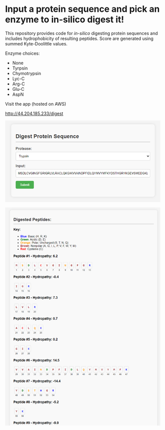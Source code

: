 # Input a protein sequence and pick an enzyme to in-silico digest it!
This repository provides code for _in-silico_ digesting protein sequences and includes hydrophobicity of resulting peptides. Score are generated using summed Kyte-Doolittle values.

Enzyme choices: 
- None 
- Tyrpsin 
- Chymotrypsin 
- Lyc-C 
- Arg-C 
- Glu-C 
- AspN

Visit the app (hosted on AWS)

http://44.204.185.233/digest



![Model](input.png)

![Model](output.png)
